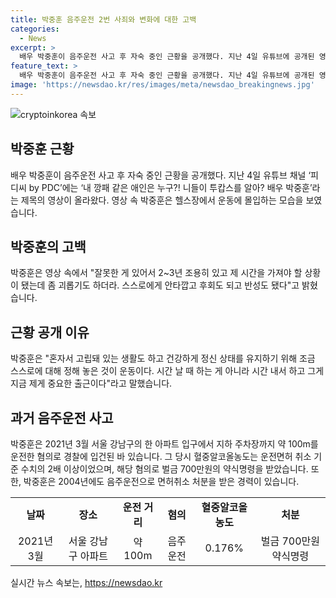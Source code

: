 ```yaml
---
title: 박중훈 음주운전 2번 사죄와 변화에 대한 고백
categories:
  - News
excerpt: >
  배우 박중훈이 음주운전 사고 후 자숙 중인 근황을 공개했다. 지난 4일 유튜브에 공개된 영상에서 운동에 몰입하며 자신의 심경을 이야기했다. 잘못한 게 있어서 2~3년 조용히 있고 제 시간을 가져야 할 상황이라며 혼자 고립되어 있는 생활도 하고 건강하게 정신 상태를 유지하기 위해 조금 스스로에 대해 정해 놓은 것이 운동이다라고 밝히기도 했다. 2021년 3월 음주운전으로 경찰에 입건됐고, 약식명령으로 벌금 700만원을 받았으며 이는 2004년 음주운전으로 면허취소 처분을 받은 적이 있는 박중훈에게 또 다시의 경각심을 일깨웠다.
feature_text: >
  배우 박중훈이 음주운전 사고 후 자숙 중인 근황을 공개했다. 지난 4일 유튜브에 공개된 영상에서 운동에 몰입하며 자신의 심경을 이야기했다. 잘못한 게 있어서 2~3년 조용히 있고 제 시간을 가져야 할 상황이라며 혼자 고립되어 있는 생활도 하고 건강하게 정신 상태를 유지하기 위해 조금 스스로에 대해 정해 놓은 것이 운동이다라고 밝히기도 했다. 2021년 3월 음주운전으로 경찰에 입건됐고, 약식명령으로 벌금 700만원을 받았으며 이는 2004년 음주운전으로 면허취소 처분을 받은 적이 있는 박중훈에게 또 다시의 경각심을 일깨웠다.
image: 'https://newsdao.kr/res/images/meta/newsdao_breakingnews.jpg'
---
```


<p><img src="https://newsdao.kr/res/images/meta/newsdao_breakingnews.jpg" alt="cryptoinkorea 속보" /></p>

<h2 data-ke-size="size26">박중훈 근황</h2>

<p data-ke-size="size16">배우 박중훈이 음주운전 사고 후 자숙 중인 근황을 공개했다. 지난 4일 유튜브 채널 ‘피디씨 by PDC’에는 ‘내 깡패 같은 애인은 누구?! 니들이 투캅스를 알아? 배우 박중훈’라는 제목의 영상이 올라왔다. 영상 속 박중훈은 헬스장에서 운동에 몰입하는 모습을 보였습니다.</p>

<h2 data-ke-size="size26">박중훈의 고백</h2>

<p data-ke-size="size16">박중훈은 영상 속에서 "잘못한 게 있어서 2~3년 조용히 있고 제 시간을 가져야 할 상황이 됐는데 좀 괴롭기도 하더라. 스스로에게 안타깝고 후회도 되고 반성도 됐다"고 밝혔습니다.</p>

<h2 data-ke-size="size26">근황 공개 이유</h2>

<p data-ke-size="size16">박중훈은 "혼자서 고립돼 있는 생활도 하고 건강하게 정신 상태를 유지하기 위해 조금 스스로에 대해 정해 놓은 것이 운동이다. 시간 날 때 하는 게 아니라 시간 내서 하고 그게 지금 제게 중요한 출근이다"라고 말했습니다.</p>

<h2 data-ke-size="size26">과거 음주운전 사고</h2>

<p data-ke-size="size16">박중훈은 2021년 3월 서울 강남구의 한 아파트 입구에서 지하 주차장까지 약 100m를 운전한 혐의로 경찰에 입건된 바 있습니다. 그 당시 혈중알코올농도는 운전면허 취소 기준 수치의 2배 이상이었으며, 해당 혐의로 벌금 700만원의 약식명령을 받았습니다. 또한, 박중훈은 2004년에도 음주운전으로 면허취소 처분을 받은 경력이 있습니다.</p>

<table>
    <tr>
        <td style="text-align: center; height: 17px;"><b>날짜</b></td>
        <td style="text-align: center; height: 17px;"><b>장소</b></td>
        <td style="text-align: center; height: 17px;"><b>운전 거리</b></td>
        <td style="text-align: center; height: 17px;"><b>혐의</b></td>
        <td style="text-align: center; height: 17px;"><b>혈중알코올농도</b></td>
        <td style="text-align: center; height: 17px;"><b>처분</b></td>
    </tr>
    <tr>
        <td style="text-align: center; height: 17px;">2021년 3월</td>
        <td style="text-align: center; height: 17px;">서울 강남구 아파트</td>
        <td style="text-align: center; height: 17px;">약 100m</td>
        <td style="text-align: center; height: 17px;">음주운전</td>
        <td style="text-align: center; height: 17px;">0.176%</td>
        <td style="text-align: center; height: 17px;">벌금 700만원 약식명령</td>
    </tr>
</table>
실시간 뉴스 속보는, <a href="https://newsdao.kr" rel="dofollow">https://newsdao.kr</a>


